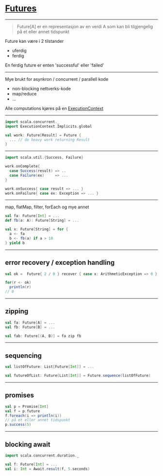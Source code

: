 # [Futures](http://www.scala-lang.org/api/current/#scala.concurrent.Future)

---

> Future[A] er en representasjon av en verdi A som kan bli tilgjengelig på et eller annet tidspunkt

Future kan være i 2 tilstander

* uferdig
* ferdig

En ferdig future er enten 'successful' eller 'failed'

---

Mye brukt for asynkron / concurrent / parallell kode

* non-blocking nettverks-kode
* map/reduce
* ...

Alle computations kjøres på en [ExecutionContext](http://www.scala-lang.org/api/current/index.html#scala.concurrent.ExecutionContext)

---

```scala
import scala.concurrent._
import ExecutionContext.Implicits.global

val work: Future[Result] = Future {
  ... // do heavy work returning Result
}

```

---

```scala
import scala.util.{Success, Failure}

work.onComplete{
  case Success(result) => ..
  case Failure(ex)     => ...
}

work.onSuccess{ case result => ... }
work.onFailure{ case ex: Exception => ... }
```

---

map, flatMap, filter, forEach og mye annet

```scala
val fa: Future[Int] = ...
def fb(a: A): Future[String] = ...

val x: Future[String] = for {
  a <- fa
  b <- fb(a) if a > 10
} yield b
```

---

## error recovery / exception handling

```scala
val ok =  Future{ 2 / 0 } recover { case x: ArithmeticException => 0 }

for(r <- ok)
  println(r)
// 0
```

---

## zipping

```scala
val fa: Future[A] = ...
val fb: Future[B] = ...

val fab: Future[(A, B)] = fa zip fb
```

---

## sequencing

```scala
val listOfFuture: List[Future[Int]] = ...

val futureOfList: Future[List[Int]] = Future.sequence(listOfFuture)

```

---

## promises

```scala
val p = Promise[Int]
val f = p.future
f.foreach(i => println(i))
// på et eller annet tidspunkt
p.success(5)
```

---

## blocking await

```scala
import scala.concurrent.duration._

val f: Future[Int] = ...
val i: Int = Await.result(f, 5.seconds)
```
